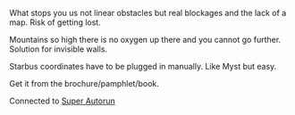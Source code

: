 What stops you us not linear obstacles but real blockages and the lack of a map. Risk of getting lost.

Mountains so high there is no oxygen up there and you cannot go further. Solution for invisible walls.

Starbus coordinates have to be plugged in manually. Like Myst but easy.

Get it from the brochure/pamphlet/book.

Connected to [Super Autorun](/p/70627be520ac4c0eaca9c70527ce7708)
